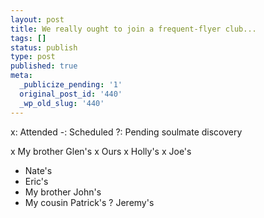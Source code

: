 ```yaml
---
layout: post
title: We really ought to join a frequent-flyer club...
tags: []
status: publish
type: post
published: true
meta:
  _publicize_pending: '1'
  original_post_id: '440'
  _wp_old_slug: '440'
---
```

x: Attended
-: Scheduled
?: Pending soulmate discovery

x My brother Glen's
x Ours
x Holly's
x Joe's
- Nate's
- Eric's
- My brother John's
- My cousin Patrick's
? Jeremy's
